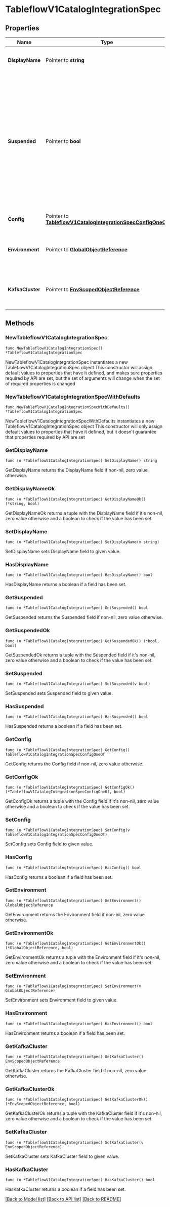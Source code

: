 # TableflowV1CatalogIntegrationSpec

## Properties

Name | Type | Description | Notes
------------ | ------------- | ------------- | -------------
**DisplayName** | Pointer to **string** | The name of the catalog integration | [optional] 
**Suspended** | Pointer to **bool** | Indicates whether the Catalog Integration should be suspended. The API allows setting it only to &#x60;false&#x60; i.e., to resume the Catalog Integration. Pausing the Catalog Integration on-demand is not currently supported. | [optional] 
**Config** | Pointer to [**TableflowV1CatalogIntegrationSpecConfigOneOf**](TableflowV1CatalogIntegrationSpecConfigOneOf.md) | The integration config | [optional] 
**Environment** | Pointer to [**GlobalObjectReference**](GlobalObjectReference.md) | The environment to which the target Kafka cluster belongs. | [optional] 
**KafkaCluster** | Pointer to [**EnvScopedObjectReference**](EnvScopedObjectReference.md) | The kafka cluster of the topic for which Tableflow is enabled | [optional] 

## Methods

### NewTableflowV1CatalogIntegrationSpec

`func NewTableflowV1CatalogIntegrationSpec() *TableflowV1CatalogIntegrationSpec`

NewTableflowV1CatalogIntegrationSpec instantiates a new TableflowV1CatalogIntegrationSpec object
This constructor will assign default values to properties that have it defined,
and makes sure properties required by API are set, but the set of arguments
will change when the set of required properties is changed

### NewTableflowV1CatalogIntegrationSpecWithDefaults

`func NewTableflowV1CatalogIntegrationSpecWithDefaults() *TableflowV1CatalogIntegrationSpec`

NewTableflowV1CatalogIntegrationSpecWithDefaults instantiates a new TableflowV1CatalogIntegrationSpec object
This constructor will only assign default values to properties that have it defined,
but it doesn't guarantee that properties required by API are set

### GetDisplayName

`func (o *TableflowV1CatalogIntegrationSpec) GetDisplayName() string`

GetDisplayName returns the DisplayName field if non-nil, zero value otherwise.

### GetDisplayNameOk

`func (o *TableflowV1CatalogIntegrationSpec) GetDisplayNameOk() (*string, bool)`

GetDisplayNameOk returns a tuple with the DisplayName field if it's non-nil, zero value otherwise
and a boolean to check if the value has been set.

### SetDisplayName

`func (o *TableflowV1CatalogIntegrationSpec) SetDisplayName(v string)`

SetDisplayName sets DisplayName field to given value.

### HasDisplayName

`func (o *TableflowV1CatalogIntegrationSpec) HasDisplayName() bool`

HasDisplayName returns a boolean if a field has been set.

### GetSuspended

`func (o *TableflowV1CatalogIntegrationSpec) GetSuspended() bool`

GetSuspended returns the Suspended field if non-nil, zero value otherwise.

### GetSuspendedOk

`func (o *TableflowV1CatalogIntegrationSpec) GetSuspendedOk() (*bool, bool)`

GetSuspendedOk returns a tuple with the Suspended field if it's non-nil, zero value otherwise
and a boolean to check if the value has been set.

### SetSuspended

`func (o *TableflowV1CatalogIntegrationSpec) SetSuspended(v bool)`

SetSuspended sets Suspended field to given value.

### HasSuspended

`func (o *TableflowV1CatalogIntegrationSpec) HasSuspended() bool`

HasSuspended returns a boolean if a field has been set.

### GetConfig

`func (o *TableflowV1CatalogIntegrationSpec) GetConfig() TableflowV1CatalogIntegrationSpecConfigOneOf`

GetConfig returns the Config field if non-nil, zero value otherwise.

### GetConfigOk

`func (o *TableflowV1CatalogIntegrationSpec) GetConfigOk() (*TableflowV1CatalogIntegrationSpecConfigOneOf, bool)`

GetConfigOk returns a tuple with the Config field if it's non-nil, zero value otherwise
and a boolean to check if the value has been set.

### SetConfig

`func (o *TableflowV1CatalogIntegrationSpec) SetConfig(v TableflowV1CatalogIntegrationSpecConfigOneOf)`

SetConfig sets Config field to given value.

### HasConfig

`func (o *TableflowV1CatalogIntegrationSpec) HasConfig() bool`

HasConfig returns a boolean if a field has been set.

### GetEnvironment

`func (o *TableflowV1CatalogIntegrationSpec) GetEnvironment() GlobalObjectReference`

GetEnvironment returns the Environment field if non-nil, zero value otherwise.

### GetEnvironmentOk

`func (o *TableflowV1CatalogIntegrationSpec) GetEnvironmentOk() (*GlobalObjectReference, bool)`

GetEnvironmentOk returns a tuple with the Environment field if it's non-nil, zero value otherwise
and a boolean to check if the value has been set.

### SetEnvironment

`func (o *TableflowV1CatalogIntegrationSpec) SetEnvironment(v GlobalObjectReference)`

SetEnvironment sets Environment field to given value.

### HasEnvironment

`func (o *TableflowV1CatalogIntegrationSpec) HasEnvironment() bool`

HasEnvironment returns a boolean if a field has been set.

### GetKafkaCluster

`func (o *TableflowV1CatalogIntegrationSpec) GetKafkaCluster() EnvScopedObjectReference`

GetKafkaCluster returns the KafkaCluster field if non-nil, zero value otherwise.

### GetKafkaClusterOk

`func (o *TableflowV1CatalogIntegrationSpec) GetKafkaClusterOk() (*EnvScopedObjectReference, bool)`

GetKafkaClusterOk returns a tuple with the KafkaCluster field if it's non-nil, zero value otherwise
and a boolean to check if the value has been set.

### SetKafkaCluster

`func (o *TableflowV1CatalogIntegrationSpec) SetKafkaCluster(v EnvScopedObjectReference)`

SetKafkaCluster sets KafkaCluster field to given value.

### HasKafkaCluster

`func (o *TableflowV1CatalogIntegrationSpec) HasKafkaCluster() bool`

HasKafkaCluster returns a boolean if a field has been set.


[[Back to Model list]](../README.md#documentation-for-models) [[Back to API list]](../README.md#documentation-for-api-endpoints) [[Back to README]](../README.md)


